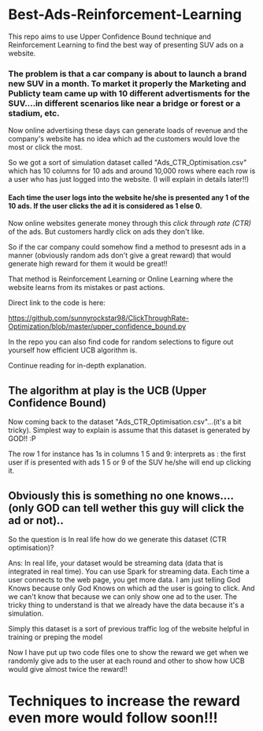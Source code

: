 # Best-Ads-Reinforcement-Learning


This repo aims to use Upper Confidence Bound technique and Reinforcement Learning to find the best way of presenting SUV ads on a website.

### The problem is that a car company is about to launch a brand new SUV in a month. To market it properly the Marketing and Publicty team came up with 10 different advertisments for the SUV....in different scenarios like near a bridge or forest or a stadium, etc. ###

Now online advertising these days can generate loads of revenue and the company's website has no idea which ad the customers would love the most or click the most.

So we got a sort of simulation dataset called "Ads_CTR_Optimisation.csv" which has 10 columns for 10 ads and around 10,000 rows where each row is a user who has just logged into the website. (I will explain in details later!!)

#### Each time the user logs into the website he/she is presented any 1 of the 10 ads. If the user clicks the ad it is considered as 1 else 0. ####

Now online websites generate money through this *click through rate (CTR)* of the ads. But customers hardly click on ads they don't like.

So if the car company could somehow find a method to presesnt ads in a manner (obviously random ads don't give a great reward) that would generate high reward for them it would be great!!

That method is Reinforcement Learning or Online Learning where the website learns from its mistakes or past actions.

Direct link to the code is here:

https://github.com/sunnyrockstar98/ClickThroughRate-Optimization/blob/master/upper_confidence_bound.py

In the repo you can also find code for random selections to figure out yourself how efficient UCB algorithm is.

Continue reading for in-depth explanation.

The algorithm at play is the UCB (Upper Confidence Bound)
-----------------------------------------------------------------------------------------
Now coming back to the dataset "Ads_CTR_Optimisation.csv"...(it's a bit tricky).
Simplest way to explain is assume that this dataset is generated by GOD!!   :P

The row 1 for instance has 1s in columns 1 5 and 9:  interprets as  : the first user if is presented with ads 1 5 or 9 of the SUV he/she will end up clicking it.

Obviously this is something no one knows....(only GOD can tell wether this guy will click the ad or not)..
----------------------------------------------------------------------------------------------------------------
So the question is
In real life how do we generate this dataset (CTR optimisation)?

Ans:
In real life, your dataset would be streaming data (data that is integrated in real time). You can use Spark for streaming data. Each time a user connects to the web page, you get more data. 
I am just telling God Knows because only God Knows on which ad the user is going to click. And we can't know that because we can only show one ad to the user.
The tricky thing to understand is that we already have the data because it's a simulation.  

Simply this dataset is a sort of previous traffic log of the website helpful in training or preping the model 


Now I have put up two code files one to show the reward we get when we randomly give ads to the user at each round and other to show how UCB would give almost twice the reward!!


# Techniques to increase the reward even more would follow soon!!!

